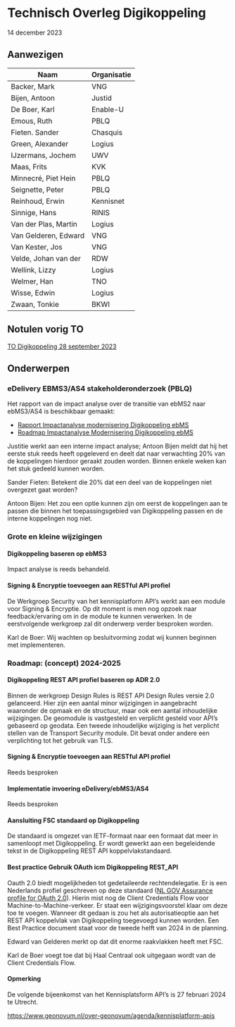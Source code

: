 # Technisch Overleg Digikoppeling

14 december 2023

## Aanwezigen

| Naam                 | Organisatie |
|----------------------|-------------|
| Backer, Mark         | VNG         |
| Bijen, Antoon        | Justid      |
| De Boer, Karl        | Enable-U    |
| Emous, Ruth          | PBLQ        |
| Fieten. Sander       | Chasquis    |
| Green, Alexander     | Logius      |
| IJzermans, Jochem    | UWV         |
| Maas, Frits          | KVK         |
| Minnecré, Piet Hein  | PBLQ        |
| Seignette, Peter     | PBLQ        |
| Reinhoud, Erwin      | Kennisnet   |
| Sinnige, Hans        | RINIS       |
| Van der Plas, Martin | Logius      |
| Van Gelderen, Edward | VNG         |
| Van Kester, Jos      | VNG         |
| Velde, Johan van der | RDW         |
| Wellink, Lizzy       | Logius      |
| Welmer, Han          | TNO         |
| Wisse, Edwin         | Logius      |
| Zwaan, Tonkie        | BKWI        |

## Notulen vorig TO

[TO Digikoppeling 28 september 2023](https://github.com/Logius-standaarden/Overleg/blob/main/Digikoppeling/2023-09-28/notulen.md)

## Onderwerpen

### eDelivery EBMS3/AS4 stakeholderonderzoek (PBLQ)
Het rapport van de impact analyse over de transitie van ebMS2 naar ebMS3/AS4 is beschikbaar gemaakt:
* [Rapport Impactanalyse modernisering Digikoppeling ebMS](https://github.com/Logius-standaarden/Overleg/blob/main/Digikoppeling/2023-12-14/Rapport%20Impactanalyse%20modernisering%20Digikoppeling%20ebMS%20-%20definitief%208%20december%202023.pdf)
* [Roadmap Impactanalyse Modernisering Digikoppeling ebMS](https://github.com/Logius-standaarden/Overleg/blob/main/Digikoppeling/2023-12-14/Roadmap%20Impactanalyse%20Modernisering%20Digikoppeling%20ebMS%20-%20bijlage%20definitief%20rapport.pdf)

Justitie werkt aan een interne impact analyse; Antoon Bijen meldt dat hij het eerste stuk reeds heeft opgeleverd en deelt dat naar verwachting 20% van de koppelingen hierdoor geraakt zouden worden. Binnen enkele weken kan het stuk gedeeld kunnen worden.

Sander Fieten: Betekent die 20% dat een deel van de koppelingen niet overgezet gaat worden?

Antoon Bijen: Het zou een optie kunnen zijn om eerst de koppelingen aan te passen die binnen het toepassingsgebied van Digikoppeling passen en de interne koppelingen nog niet.

### Grote en kleine wijzigingen

#### Digikoppeling baseren op ebMS3

Impact analyse is reeds behandeld.

#### Signing & Encryptie toevoegen aan RESTful API profiel

De Werkgroep Security van het kennisplatform API’s werkt aan een module voor Signing & Encryptie. Op dit moment is men nog opzoek naar feedback/ervaring om in de module te kunnen verwerken. In de eerstvolgende werkgroep zal dit onderwerp verder besproken worden.

Karl de Boer: Wij wachten op besluitvorming zodat wij kunnen beginnen met implementeren.

### Roadmap: (concept) 2024-2025

#### Digikoppeling REST API profiel baseren op ADR 2.0

Binnen de werkgroep Design Rules is REST API Design Rules versie 2.0 gelanceerd. Hier zijn een aantal minor wijzigingen in aangebracht waaronder de opmaak en de structuur, maar ook een aantal inhoudelijke wijzigingen. De geomodule is vastgesteld en verplicht gesteld voor API’s gebaseerd op geodata. Een tweede inhoudelijke wijziging is het verplicht stellen van de Transport Security module. Dit bevat onder andere een verplichting tot het gebruik van TLS.

#### Signing & Encryptie toevoegen aan RESTful API profiel

Reeds besproken

#### Implementatie invoering eDelivery/ebMS3/AS4

Reeds besproken

#### Aansluiting FSC standaard op Digikoppeling

De standaard is omgezet van IETF-formaat naar een formaat dat meer in samenloopt met Digikoppeling. Er wordt gewerkt aan een begeleidende tekst in de Digikoppeling REST API koppelvlakstandaard.

#### Best practice Gebruik OAuth icm Digikoppeling REST_API

Oauth 2.0 biedt mogelijkheden tot gedetaileerde rechtendelegatie. Er is een Nederlands profiel geschreven op deze standaard ([NL GOV Assurance profile for OAuth 2.0](https://gitdocumentatie.logius.nl/publicatie/api/oauth/)). Hierin mist nog de Client Credentials Flow voor Machine-to-Machine-verkeer. Er staat een wijzigingsvoorstel klaar om deze toe te voegen. Wanneer dit gedaan is zou het als autorisatieoptie aan het REST API koppelvlak van Digikoppeling toegevoegd kunnen worden. Een Best Practice document staat voor de tweede helft van 2024 in de planning.

Edward van Gelderen merkt op dat dit enorme raakvlakken heeft met FSC.

Karl de Boer voegt toe dat bij Haal Centraal ook uitgegaan wordt van de Client Credentials Flow.

#### Opmerking

De volgende bijeenkomst van het Kennisplatsform API’s is 27 februari 2024 te Utrecht.

https://www.geonovum.nl/over-geonovum/agenda/kennisplatform-apis

